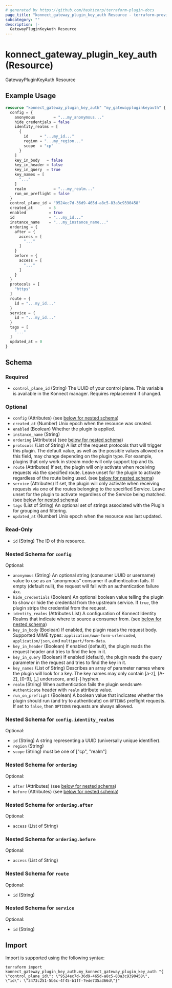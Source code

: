 ```yaml
---
# generated by https://github.com/hashicorp/terraform-plugin-docs
page_title: "konnect_gateway_plugin_key_auth Resource - terraform-provider-konnect"
subcategory: ""
description: |-
  GatewayPluginKeyAuth Resource
---
```


# konnect_gateway_plugin_key_auth (Resource)

GatewayPluginKeyAuth Resource

## Example Usage

```terraform
resource "konnect_gateway_plugin_key_auth" "my_gatewaypluginkeyauth" {
  config = {
    anonymous        = "...my_anonymous..."
    hide_credentials = false
    identity_realms = [
      {
        id     = "...my_id..."
        region = "...my_region..."
        scope  = "cp"
      }
    ]
    key_in_body   = false
    key_in_header = false
    key_in_query  = true
    key_names = [
      "..."
    ]
    realm            = "...my_realm..."
    run_on_preflight = false
  }
  control_plane_id = "9524ec7d-36d9-465d-a8c5-83a3c9390458"
  created_at       = 5
  enabled          = true
  id               = "...my_id..."
  instance_name    = "...my_instance_name..."
  ordering = {
    after = {
      access = [
        "..."
      ]
    }
    before = {
      access = [
        "..."
      ]
    }
  }
  protocols = [
    "https"
  ]
  route = {
    id = "...my_id..."
  }
  service = {
    id = "...my_id..."
  }
  tags = [
    "..."
  ]
  updated_at = 0
}
```

<!-- schema generated by tfplugindocs -->
## Schema

### Required

- `control_plane_id` (String) The UUID of your control plane. This variable is available in the Konnect manager. Requires replacement if changed.

### Optional

- `config` (Attributes) (see [below for nested schema](#nestedatt--config))
- `created_at` (Number) Unix epoch when the resource was created.
- `enabled` (Boolean) Whether the plugin is applied.
- `instance_name` (String)
- `ordering` (Attributes) (see [below for nested schema](#nestedatt--ordering))
- `protocols` (List of String) A list of the request protocols that will trigger this plugin. The default value, as well as the possible values allowed on this field, may change depending on the plugin type. For example, plugins that only work in stream mode will only support tcp and tls.
- `route` (Attributes) If set, the plugin will only activate when receiving requests via the specified route. Leave unset for the plugin to activate regardless of the route being used. (see [below for nested schema](#nestedatt--route))
- `service` (Attributes) If set, the plugin will only activate when receiving requests via one of the routes belonging to the specified Service. Leave unset for the plugin to activate regardless of the Service being matched. (see [below for nested schema](#nestedatt--service))
- `tags` (List of String) An optional set of strings associated with the Plugin for grouping and filtering.
- `updated_at` (Number) Unix epoch when the resource was last updated.

### Read-Only

- `id` (String) The ID of this resource.

<a id="nestedatt--config"></a>
### Nested Schema for `config`

Optional:

- `anonymous` (String) An optional string (consumer UUID or username) value to use as an “anonymous” consumer if authentication fails. If empty (default null), the request will fail with an authentication failure `4xx`.
- `hide_credentials` (Boolean) An optional boolean value telling the plugin to show or hide the credential from the upstream service. If `true`, the plugin strips the credential from the request.
- `identity_realms` (Attributes List) A configuration of Konnect Identity Realms that indicate where to source a consumer from. (see [below for nested schema](#nestedatt--config--identity_realms))
- `key_in_body` (Boolean) If enabled, the plugin reads the request body. Supported MIME types: `application/www-form-urlencoded`, `application/json`, and `multipart/form-data`.
- `key_in_header` (Boolean) If enabled (default), the plugin reads the request header and tries to find the key in it.
- `key_in_query` (Boolean) If enabled (default), the plugin reads the query parameter in the request and tries to find the key in it.
- `key_names` (List of String) Describes an array of parameter names where the plugin will look for a key. The key names may only contain [a-z], [A-Z], [0-9], [_] underscore, and [-] hyphen.
- `realm` (String) When authentication fails the plugin sends `WWW-Authenticate` header with `realm` attribute value.
- `run_on_preflight` (Boolean) A boolean value that indicates whether the plugin should run (and try to authenticate) on `OPTIONS` preflight requests. If set to `false`, then `OPTIONS` requests are always allowed.

<a id="nestedatt--config--identity_realms"></a>
### Nested Schema for `config.identity_realms`

Optional:

- `id` (String) A string representing a UUID (universally unique identifier).
- `region` (String)
- `scope` (String) must be one of ["cp", "realm"]



<a id="nestedatt--ordering"></a>
### Nested Schema for `ordering`

Optional:

- `after` (Attributes) (see [below for nested schema](#nestedatt--ordering--after))
- `before` (Attributes) (see [below for nested schema](#nestedatt--ordering--before))

<a id="nestedatt--ordering--after"></a>
### Nested Schema for `ordering.after`

Optional:

- `access` (List of String)


<a id="nestedatt--ordering--before"></a>
### Nested Schema for `ordering.before`

Optional:

- `access` (List of String)



<a id="nestedatt--route"></a>
### Nested Schema for `route`

Optional:

- `id` (String)


<a id="nestedatt--service"></a>
### Nested Schema for `service`

Optional:

- `id` (String)

## Import

Import is supported using the following syntax:

```shell
terraform import konnect_gateway_plugin_key_auth.my_konnect_gateway_plugin_key_auth "{ \"control_plane_id\": \"9524ec7d-36d9-465d-a8c5-83a3c9390458\",  \"id\": \"3473c251-5b6c-4f45-b1ff-7ede735a366d\"}"
```
